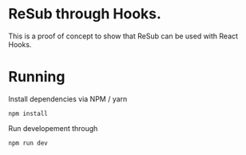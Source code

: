 # ReSub through Hooks.

This is a proof of concept to show that ReSub can be used with React Hooks.

# Running
Install dependencies via NPM / yarn
```
npm install
```

Run developement through
```
npm run dev
```